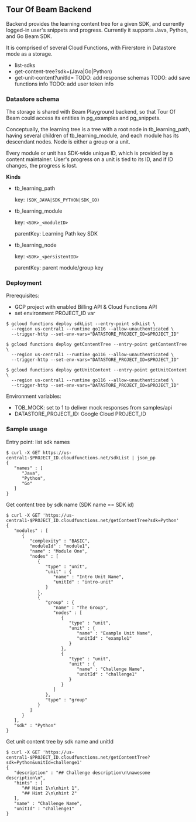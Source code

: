 <!--
 Licensed under the Apache License, Version 2.0 (the "License");
 you may not use this file except in compliance with the License.
 You may obtain a copy of the License at

     http://www.apache.org/licenses/LICENSE-2.0

 Unless required by applicable law or agreed to in writing, software
 distributed under the License is distributed on an "AS IS" BASIS,
 WITHOUT WARRANTIES OR CONDITIONS OF ANY KIND, either express or implied.
 See the License for the specific language governing permissions and
 limitations under the License.
-->

## Tour Of Beam Backend

Backend provides the learning content tree for a given SDK,
and currently logged-in user's snippets and progress.
Currently it supports Java, Python, and Go Beam SDK.

It is comprised of several Cloud Functions, with Firerstore in Datastore mode as a storage.
* list-sdks
* get-content-tree?sdk=(Java|Go|Python)
* get-unit-content?unitId=<id>
TODO: add response schemas
TODO: add save functions info
TODO: add user token info

### Datastore schema

The storage is shared with Beam Playground backend, so that Tour Of Beam could access its entities in
pg_examples and pg_snippets.

Conceptually, the learning tree is a tree with a root node in tb_learning_path,
having several children of tb_learning_module, and each module has its descendant nodes.
Node is either a group or a unit.

Every module or unit has SDK-wide unique ID, which is provided by a content maintainer.
User's progress on a unit is tied to its ID, and if ID changes, the progress is lost.

__Kinds__
- tb_learning_path

  key: `(SDK_JAVA|SDK_PYTHON|SDK_GO)`

- tb_learning_module

  key: `<SDK>_<moduleID>`

  parentKey: Learning Path key SDK

- tb_learning_node

  key: `<SDK>_<persistentID>`

  parentKey: parent module/group key


### Deployment
Prerequisites:
 - GCP project with enabled Billing API & Cloud Functions API
 - set environment PROJECT_ID var


```
$ gcloud functions deploy sdkList --entry-point sdkList \
  --region us-central1 --runtime go116 --allow-unauthenticated \
  --trigger-http --set-env-vars="DATASTORE_PROJECT_ID=$PROJECT_ID"

$ gcloud functions deploy getContentTree --entry-point getContentTree \
  --region us-central1 --runtime go116 --allow-unauthenticated \
  --trigger-http --set-env-vars="DATASTORE_PROJECT_ID=$PROJECT_ID"

$ gcloud functions deploy getUnitContent --entry-point getUnitContent \
  --region us-central1 --runtime go116 --allow-unauthenticated \
  --trigger-http --set-env-vars="DATASTORE_PROJECT_ID=$PROJECT_ID"
```

Environment variables:
- TOB_MOCK: set to 1 to deliver mock responses from samples/api
- DATASTORE_PROJECT_ID: Google Cloud PROJECT_ID

### Sample usage

Entry point: list sdk names
```
$ curl -X GET https://us-central1-$PROJECT_ID.cloudfunctions.net/sdkList | json_pp
{
   "names" : [
      "Java",
      "Python",
      "Go"
   ]
}
```

Get content tree by sdk name (SDK name == SDK id)
```
$ curl -X GET 'https://us-central1-$PROJECT_ID.cloudfunctions.net/getContentTree?sdk=Python'
{
   "modules" : [
      {
         "complexity" : "BASIC",
         "moduleId" : "module1",
         "name" : "Module One",
         "nodes" : [
            {
               "type" : "unit",
               "unit" : {
                  "name" : "Intro Unit Name",
                  "unitId" : "intro-unit"
               }
            },
            {
               "group" : {
                  "name" : "The Group",
                  "nodes" : [
                     {
                        "type" : "unit",
                        "unit" : {
                           "name" : "Example Unit Name",
                           "unitId" : "example1"
                        }
                     },
                     {
                        "type" : "unit",
                        "unit" : {
                           "name" : "Challenge Name",
                           "unitId" : "challenge1"
                        }
                     }
                  ]
               },
               "type" : "group"
            }
         ]
      }
   ],
   "sdk" : "Python"
}
```


Get unit content tree by sdk name and unitId
```
$ curl -X GET 'https://us-central1-$PROJECT_ID.cloudfunctions.net/getContentTree?sdk=Python&unitId=challenge1'
{
   "description" : "## Challenge description\n\nawesome description\n",
   "hints" : [
      "## Hint 1\n\nhint 1",
      "## Hint 2\n\nhint 2"
   ],
   "name" : "Challenge Name",
   "unitId" : "challenge1"
}

```
